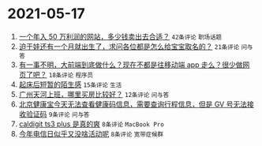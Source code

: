 # 2021-05-17

1. [一个年入 50 万利润的网站，多少钱卖出去合适？](https://www.v2ex.com/t/777327) `42条评论` `职场话题`
1. [迫于娃还有一个月就出生了，求问各位都是怎么给宝宝取名的？](https://www.v2ex.com/t/777341) `21条评论` `问与答`
1. [有一事不明，大前端到底做什么？现在不都是往移动端 app 走么？很少做网页了吧？](https://www.v2ex.com/t/777342) `18条评论` `程序员`
1. [起床后短暂的陌生感](https://www.v2ex.com/t/777333) `15条评论` `生活`
1. [广州天河上班，哪里买房比较好？](https://www.v2ex.com/t/777346) `12条评论` `问与答`
1. [北京健康宝今天无法查看健康码信息，需要查询行程信息，但是 GV 号无法接收验证码](https://www.v2ex.com/t/777348) `9条评论` `问与答`
1. [caldigit ts3 plus 是真的爽](https://www.v2ex.com/t/777339) `8条评论` `MacBook Pro`
1. [今年电信日似乎又没啥活动呢](https://www.v2ex.com/t/777330) `8条评论` `宽带症候群`
